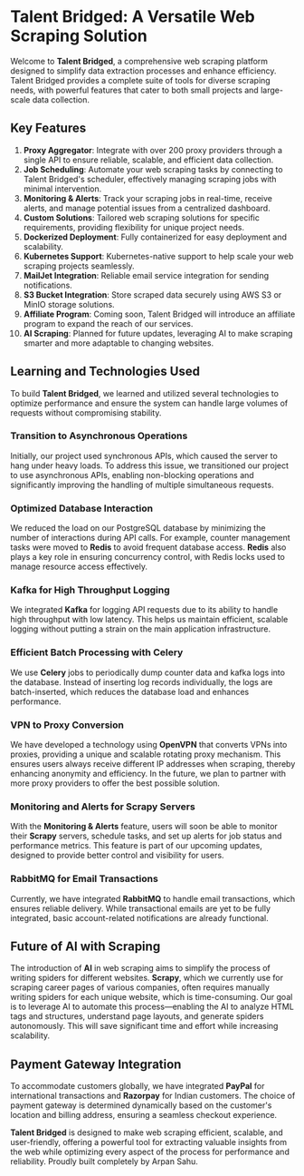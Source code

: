 # Talent Bridged: A Versatile Web Scraping Solution

Welcome to **Talent Bridged**, a comprehensive web scraping platform designed to simplify data extraction processes and enhance efficiency. Talent Bridged provides a complete suite of tools for diverse scraping needs, with powerful features that cater to both small projects and large-scale data collection.

## Key Features

1. **Proxy Aggregator**: Integrate with over 200 proxy providers through a single API to ensure reliable, scalable, and efficient data collection.
2. **Job Scheduling**: Automate your web scraping tasks by connecting to Talent Bridged's scheduler, effectively managing scraping jobs with minimal intervention.
3. **Monitoring & Alerts**: Track your scraping jobs in real-time, receive alerts, and manage potential issues from a centralized dashboard.
4. **Custom Solutions**: Tailored web scraping solutions for specific requirements, providing flexibility for unique project needs.
5. **Dockerized Deployment**: Fully containerized for easy deployment and scalability.
6. **Kubernetes Support**: Kubernetes-native support to help scale your web scraping projects seamlessly.
7. **MailJet Integration**: Reliable email service integration for sending notifications.
8. **S3 Bucket Integration**: Store scraped data securely using AWS S3 or MinIO storage solutions.
9. **Affiliate Program**: Coming soon, Talent Bridged will introduce an affiliate program to expand the reach of our services.
10. **AI Scraping**: Planned for future updates, leveraging AI to make scraping smarter and more adaptable to changing websites.

## Learning and Technologies Used

To build **Talent Bridged**, we learned and utilized several technologies to optimize performance and ensure the system can handle large volumes of requests without compromising stability.

### Transition to Asynchronous Operations
Initially, our project used synchronous APIs, which caused the server to hang under heavy loads. To address this issue, we transitioned our project to use asynchronous APIs, enabling non-blocking operations and significantly improving the handling of multiple simultaneous requests.

### Optimized Database Interaction
We reduced the load on our PostgreSQL database by minimizing the number of interactions during API calls. For example, counter management tasks were moved to **Redis** to avoid frequent database access. **Redis** also plays a key role in ensuring concurrency control, with Redis locks used to manage resource access effectively.

### Kafka for High Throughput Logging
We integrated **Kafka** for logging API requests due to its ability to handle high throughput with low latency. This helps us maintain efficient, scalable logging without putting a strain on the main application infrastructure.

### Efficient Batch Processing with Celery
We use **Celery** jobs to periodically dump counter data and kafka logs into the database. Instead of inserting log records individually, the logs are batch-inserted, which reduces the database load and enhances performance.

### VPN to Proxy Conversion
We have developed a technology using **OpenVPN** that converts VPNs into proxies, providing a unique and scalable rotating proxy mechanism. This ensures users always receive different IP addresses when scraping, thereby enhancing anonymity and efficiency. In the future, we plan to partner with more proxy providers to offer the best possible solution.

### Monitoring and Alerts for Scrapy Servers
With the **Monitoring & Alerts** feature, users will soon be able to monitor their **Scrapy** servers, schedule tasks, and set up alerts for job status and performance metrics. This feature is part of our upcoming updates, designed to provide better control and visibility for users.

### RabbitMQ for Email Transactions
Currently, we have integrated **RabbitMQ** to handle email transactions, which ensures reliable delivery. While transactional emails are yet to be fully integrated, basic account-related notifications are already functional.

## Future of AI with Scraping
The introduction of **AI** in web scraping aims to simplify the process of writing spiders for different websites. **Scrapy**, which we currently use for scraping career pages of various companies, often requires manually writing spiders for each unique website, which is time-consuming. Our goal is to leverage AI to automate this process—enabling the AI to analyze HTML tags and structures, understand page layouts, and generate spiders autonomously. This will save significant time and effort while increasing scalability.

## Payment Gateway Integration
To accommodate customers globally, we have integrated **PayPal** for international transactions and **Razorpay** for Indian customers. The choice of payment gateway is determined dynamically based on the customer's location and billing address, ensuring a seamless checkout experience.

**Talent Bridged** is designed to make web scraping efficient, scalable, and user-friendly, offering a powerful tool for extracting valuable insights from the web while optimizing every aspect of the process for performance and reliability. Proudly built completely by Arpan Sahu.
